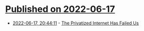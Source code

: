 # [Published on 2022-06-17](index.md)

* [2022-06-17, 20:44:11](https://news.ycombinator.com/item?id=31784097) - [The Privatized Internet Has Failed Us](https://slatereport.com/tech/the-privatized-internet-has-failed-us/)
